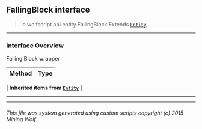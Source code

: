## FallingBlock __interface__

>io.wolfscript.api.entity.FallingBlock
>Extends [`Entity`](Entity.md)

---

### Interface Overview

Falling Block wrapper

Method | Type   
--- | :--- 
 |
__Inherited items from [`Entity`](Entity.md)__ |





---



---


###### This file was system generated using custom scripts copyright (c) 2015 Mining Wolf.
	


